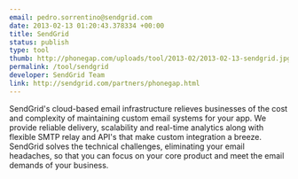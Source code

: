 ```yaml
--- 
email: pedro.sorrentino@sendgrid.com
date: 2013-02-13 01:20:43.378334 +00:00
title: SendGrid
status: publish
type: tool
thumb: http://phonegap.com/uploads/tool/2013-02/2013-02-13-sendgrid.jpg
permalink: /tool/sendgrid
developer: SendGrid Team
link: http://sendgrid.com/partners/phonegap.html
---
```


SendGrid's cloud-based email infrastructure relieves businesses of the cost and complexity of maintaining custom email systems for your app. We provide reliable delivery, scalability and real-time analytics along with flexible SMTP relay and API's that make custom integration a breeze. SendGrid solves the technical challenges, eliminating your email headaches, so that you can focus on your core product and meet the email demands of your business.
